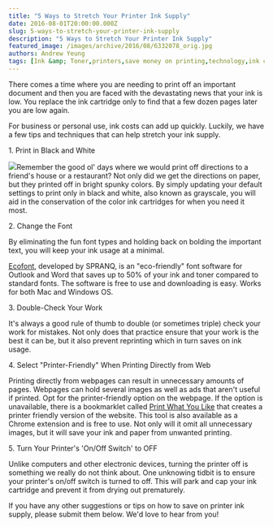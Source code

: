 ```yaml
---
title: "5 Ways to Stretch Your Printer Ink Supply"
date: 2016-08-01T20:00:00.000Z
slug: 5-ways-to-stretch-your-printer-ink-supply
description: "5 Ways to Stretch Your Printer Ink Supply"
featured_image: /images/archive/2016/08/6332078_orig.jpg
authors: Andrew Yeung
tags: [Ink &amp; Toner,printers,save money on printing,technology,ink cartridge refill,Ink Cartridge,Printer maintenance]
---
```


There comes a time where you are needing to print off an important document and then you are faced with the devastating news that your ink is low. You replace the ink cartridge only to find that a few dozen pages later you are low again.

For business or personal use, ink costs can add up quickly. Luckily, we have a few tips and techniques that can help stretch your ink supply.

1\. Print in Black and White

[![](/blog/images/6332078-orig.jpg)](/blog/images/6332078-orig.jpg)Remember the good ol' days where we would print off directions to a friend's house or a restaurant? Not only did we get the directions on paper, but they printed off in bright spunky colors. By simply updating your default settings to print only in black and white, also known as grayscale, you will aid in the conservation of the color ink cartridges for when you need it most.

2\. Change the Font

By eliminating the fun font types and holding back on bolding the important text, you will keep your ink usage at a minimal.

[Ecofont](https://www.ecofont.com), developed by SPRANQ, is an "eco-friendly" font software for Outlook and Word that saves up to 50% of your ink and toner compared to standard fonts. The software is free to use and downloading is easy. Works for both Mac and Windows OS.

3\. Double-Check Your Work

It's always a good rule of thumb to double (or sometimes triple) check your work for mistakes. Not only does that practice ensure that your work is the best it can be, but it also prevent reprinting which in turn saves on ink usage.

4\. Select "Printer-Friendly" When Printing Directly from Web

Printing directly from webpages can result in unnecessary amounts of pages. Webpages can hold several images as well as ads that aren't useful if printed. Opt for the printer-friendly option on the webpage. If the option is unavailable, there is a bookmarklet called [Print What You Like](https://www.printwhatyoulike.com/) that creates a printer friendly version of the website. This tool is also available as a Chrome extension and is free to use. Not only will it omit all unnecessary images, but it will save your ink and paper from unwanted printing.

5\. Turn Your Printer's 'On/Off Switch' to OFF

Unlike computers and other electronic devices, turning the printer off is something we really do not think about. One unknowing tidbit is to ensure your printer's on/off switch is turned to off. This will park and cap your ink cartridge and prevent it from drying out prematurely.

If you have any other suggestions or tips on how to save on printer ink supply, please submit them below. We'd love to hear from you!